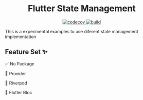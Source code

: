 <h1 align="center">Flutter State Management</h1>

<p align="center">  
  <a href="https://codecov.io/gh/dewinjm/flutter_states">
    <img src="https://codecov.io/gh/dewinjm/flutter_states/branch/main/graph/badge.svg" alt="codecov">
  </a>    
  <a href="https://github.com/dewinjm/flutter_states/actions">
    <img src="https://github.com/dewinjm/flutter_states/actions/workflows/main.yaml/badge.svg" alt="build">
  </a>
</p>
 
 
This is a experimental examples to use diferent state management implementation

## Feature Set ✨
✅ No Package

🚧 Provider

🚧 Riverpod

🚧 Flutter Bloc
